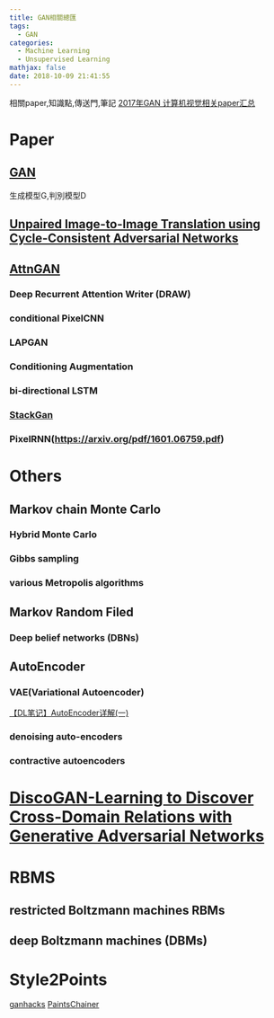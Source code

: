 ```yaml
---
title: GAN相關總匯
tags:
  - GAN
categories:
  - Machine Learning
  - Unsupervised Learning
mathjax: false
date: 2018-10-09 21:41:55
---
```


相關paper,知識點,傳送門,筆記
[2017年GAN 计算机视觉相关paper汇总](https://zhuanlan.zhihu.com/p/29882709)
<!--more-->


# Paper

## [GAN](https://arxiv.org/pdf/1406.2661.pdf)
生成模型G,判別模型D

## [Unpaired Image-to-Image Translation using Cycle-Consistent Adversarial Networks](https://arxiv.org/pdf/1703.10593.pdf)

## [AttnGAN](https://arxiv.org/pdf/1711.10485.pdf)
### Deep Recurrent Attention Writer (DRAW)
### conditional PixelCNN
### LAPGAN
### Conditioning Augmentation
### bi-directional LSTM
### [StackGan](https://arxiv.org/pdf/1612.03242.pdf)
### PixelRNN(https://arxiv.org/pdf/1601.06759.pdf)


# Others

## Markov chain Monte Carlo
### Hybrid Monte Carlo
### Gibbs sampling
### various Metropolis algorithms


## Markov Random Filed
### Deep belief networks (DBNs)

## AutoEncoder
### VAE(Variational Autoencoder)
[【DL笔记】AutoEncoder详解(一)](https://blog.csdn.net/roguesir/article/details/77469665)
### denoising auto-encoders
### contractive autoencoders


# [DiscoGAN-Learning to Discover Cross-Domain Relations with Generative Adversarial Networks](https://arxiv.org/pdf/1703.05192.pdf)



# RBMS

## restricted Boltzmann machines  RBMs
## deep Boltzmann machines (DBMs)

# Style2Points
[ganhacks](https://github.com/soumith/ganhacks)
[PaintsChainer](https://github.com/pfnet/PaintsChainer)




